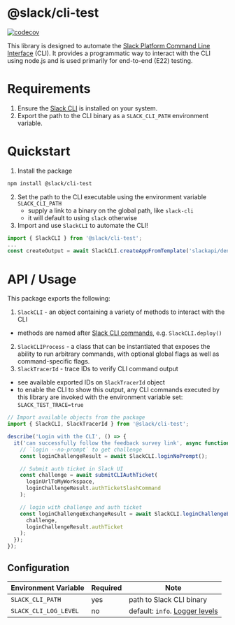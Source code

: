 # @slack/cli-test

[![codecov](https://codecov.io/gh/slackapi/node-slack-sdk/graph/badge.svg?token=OcQREPvC7r&flag=cli-test)](https://codecov.io/gh/slackapi/node-slack-sdk)

This library is designed to automate the [Slack Platform Command Line Interface][cli] (CLI). It provides a programmatic way to interact with the CLI using node.js and is used primarily for end-to-end (E22) testing.

# Requirements

1. Ensure the [Slack CLI][cli] is installed on your system.
2. Export the path to the CLI binary as a `SLACK_CLI_PATH` environment variable.

# Quickstart

1. Install the package

```bash
npm install @slack/cli-test
```

2. Set the path to the CLI executable using the environment variable `SLACK_CLI_PATH`
    - supply a link to a binary on the global path, like `slack-cli`
    - it will default to using `slack` otherwise
3. Import and use `SlackCLI` to automate the CLI!

```ts
import { SlackCLI } from '@slack/cli-test';
...
const createOutput = await SlackCLI.createAppFromTemplate('slackapi/deno-hello-world');
```

# API / Usage

This package exports the following:

1. `SlackCLI` - an object containing a variety of methods to interact with the CLI
  - methods are named after [Slack CLI commands][commands], e.g. `SlackCLI.deploy()`
2. `SlackCLIProcess` - a class that can be instantiated that exposes the ability to run arbitrary commands, with optional global flags as well as command-specific flags.
3. `SlackTracerId` - trace IDs to verify CLI command output
  - see available exported IDs on `SlackTracerId` object
  - to enable the CLI to show this output, any CLI commands executed by this library are invoked with the environment variable set: `SLACK_TEST_TRACE=true`

```ts
// Import available objects from the package
import { SlackCLI, SlackTracerId } from '@slack/cli-test';

describe('Login with the CLI', () => {
  it('can successfully follow the feedback survey link', async function () {
    // `login --no-prompt` to get challenge
    const loginChallengeResult = await SlackCLI.loginNoPrompt();

    // Submit auth ticket in Slack UI
    const challenge = await submitCLIAuthTicket(
      loginUrlToMyWorkspace,
      loginChallengeResult.authTicketSlashCommand
    );

    // login with challenge and auth ticket
    const loginChallengeExchangeResult = await SlackCLI.loginChallengeExchange(
      challenge,
      loginChallengeResult.authTicket
    );
  });
});
```

## Configuration

| Environment Variable  | Required | Note                                                                           |
| --------------------- | -------- | ------------------------------------------------------------------------------ |
| `SLACK_CLI_PATH`      | yes      | path to Slack CLI binary                                                       |
| `SLACK_CLI_LOG_LEVEL` | no       | default: `info`. [Logger levels](https://github.com/winstonjs/winston#logging) |

[cli]: https://docs.slack.dev/deno-slack-sdk/guides/getting-started
[commands]: https://docs.slack.dev/slack-cli/reference/commands/slack
